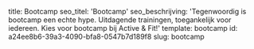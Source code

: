 title: Bootcamp
seo_titel: 'Bootcamp'
seo_beschrijving: 'Tegenwoordig is bootcamp een echte hype. Uitdagende trainingen, toegankelijk voor iedereen. Kies voor bootcamp bij Active & Fit!'
template: bootcamp
id: a24ee8b6-39a3-4090-bfa8-0547b7d189f8
slug: bootcamp
